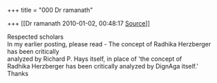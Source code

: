+++
title = "000 Dr ramanath"

+++
[[Dr ramanath	2010-01-02, 00:48:17 [Source](https://groups.google.com/g/bvparishat/c/SUig4ywXVgs)]]



Respected scholars  
In my earlier posting, please read - The concept of Radhika Herzberger  
has been critically  
analyzed by Richard P. Hays itself, in place of 'the concept of  
Radhika Herzberger has been critically analyzed by DignAga itself.'  
Thanks  

